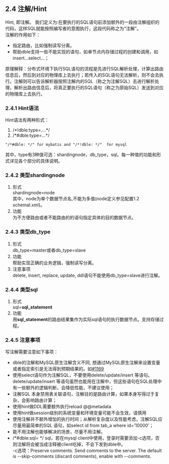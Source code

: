 ## 2.4 注解/Hint
Hint, 即注解。 我们定义为:在要执行的SQL语句前添加额外的一段由注解组织的代码，这样SQL就能按照编写者的意图执行，这段代码称之为“注解”。    
注解的作用如下：  

+ 指定路由，比如强制读写分离。
+ 帮助dble支持一些不能实现的语句，如单节点内存储过程的创建和调用，如insert…select…；


原理解释：分布式环境下执行SQL语句的流程是先进行SQL解析处理，计算出路由信息后，然后到对应的物理库上去执行；若传入的SQL语句无法解析，则不会去执行。注解则可以告诉解析器按照注解内的SQL（称之为注解SQL）去进行解析处理，解析出路由信息后，将真正要执行的SQL语句（称之为原始SQL）发送到对应的物理库上去执行。


### 2.4.1  Hint语法

Hint语法有两种形式：

1.  /\*!dble:type=....*/
2.  /\*#dble:type=...*/

```
"/*#dble: */" for mybatis and "/*!dble: */"  for mysql
```

其中，type有3种值可选：shardingnode，db_type，sql。每一种值的功能和形式详见各个部分的具体说明。

### 2.4.2  类型shardingnode

1.  形式  
    shardingnode=node  
    其中，node为单个数据节点名,不能为多值(node定义参见配置1.2 schemal.xml)。
2.  功能  
    为不方便路由或者不能路由的的语句指定具体的目的数据节点。

### 2.4.3  类型db_type

1.  形式  
    db_type=master或者db_type=slave
2.  功能  
    帮助实现正确的业务逻辑，强制读写分离。
3.  注意事项  
    delete, insert, replace, update, ddl语句不能使用db_type=slave进行注解。


### 2.4.4  类型sql

1.  形式  
    sql=**sql_statement**  
2.  功能  
    用**sql_statement**的路由结果集作为实际sql语句的执行数据节点。支持存储过程。


### 2.4.5 注意事项
写注解需要注意如下事项：  
+ dble的注解和MySQL原生注解含义不同, 想通过MySQL原生注解来设置变量或者指定索引是无法得到预期结果的。如[#1169](https://github.com/actiontech/dble/issues/1169)   
+ 使用select语句作为注解SQL，不要使用delete/update/insert 等语句。  delete/update/insert 等语句虽然也能用在注解中，但这些语句在SQL处理中有一些额外的逻辑判断，会降低性能，不建议使用；  
+ 注解SQL 本身禁用表关联语句，注解目的是路由计算，如果本身写得过于复杂，会影响路由计算；  
+ 使用hint做DDL需要额外执行reload @@metadata  
+ 使用hint做session级别的系统变量和环境变量可能不会生效，请慎用  
+ 使用注解并不额外增加的执行时间；从解析复杂度以及性能考虑，注解SQL应尽量用最简单的SQL 语句，如select id from tab_a where id=’10000’；
+ 能不用注解也能够解决的场景，尽量不用注解。  
+ /*#dble:sql= */ sql，若在mysql client中使用，登录时需要添加-c选项，否则注解将会被当成注释被client吃掉，不会下发到dble中。  
-c选项：Preserve comments. Send comments to the server. The default is --skip-comments (discard comments), enable with --comments.  



